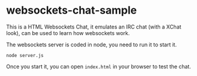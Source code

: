 # websockets-chat-sample
This is a HTML Websockets Chat, it emulates an IRC chat (with a XChat look), can be used to learn how websockets work. 

The websockets server is coded in node, you need to run it to start it.

    node server.js
    

Once you start it, you can open ``index.html`` in your browser to test the chat.
    

